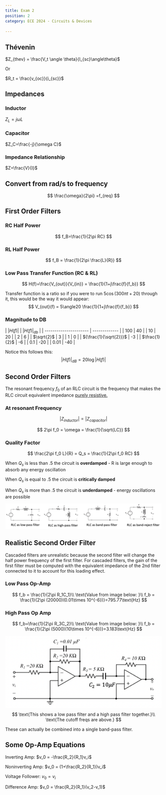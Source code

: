 ```yaml
---
title: Exam 2
position: 2
category: ECE 2024 - Circuits & Devices

---
```


## Thévenin

$Z_{thev} = \frac{V_t \angle \theta}{I_{sc}\angle\theta}$

Or 

$R_t = \frac{v_{oc}}{i_{sc}}$

## Impedances

### Inductor

$Z_L = j\omega L$

### Capacitor

$Z_C=\frac{-j}{\omega C}$

### Impedance Relationship

$Z=\frac{V}{I}$

## Convert from rad/s to frequency

$$
\frac{\omega}{2\pi} =f_{req}
$$



## First Order Filters

### RC Half Power

$$
f_B=\frac{1}{2\pi RC}
$$

### RL Half Power

$$
f_B = \frac{1}{2\pi \frac{L}{R}}
$$



### Low Pass Transfer Function (RC & RL)

$$
H(f)=\frac{V_{out}}{V_{in}} = \frac{1}{1+j\frac{f}{f_b}}
$$

Transfer function is a ratio so if you were to run $5\cos(300\pi t+20)$ through it, this would be the way it would appear:
$$
V_{out}(f) = 5\angle20 \frac{1}{1+j\frac{f}{f_b}}
$$

### Magnitude to DB

| $|H(f)|$               | $|H(f)|_{db}$ |
| ---------------------- | ------------- |
| 100                    | 40            |
| 10                     | 20            |
| 2                      | 6             |
| $\sqrt{2}$             | 3             |
| 1                      | 0             |
| ${\frac{1}{\sqrt{2}}}$ | -3            |
| $\frac{1}{2}$          | -6            |
| 0.1                    | -20           |
| 0.01                   | -40           |



Notice this follows this:
$$
|H(f)|_{dB} = 20\log|H(f)|
$$


## Second Order Filters

The resonant frequency $f_0$  of an RLC circuit is the frequency that makes the RLC circuit equivalent impedance <u>purely resistive.</u>

### At resonant Frequency

$$
|Z_{inductor}| = |Z_{capacitor}|
$$

$$
2\pi f_0 = \omega = \frac{1}{\sqrt{LC}}
$$

### Quality Factor

$$
\frac{2\pi f_0 L}{R} = Q_s = \frac{1}{2\pi f_0 RC}
$$

When $Q_s$ is less than .5 the circuit is **overdamped** - R is large enough to absorb any energy oscillation 

When $Q_s$ is equal to .5 the circuit is **critically damped**

When $Q_s$ is more than .5 the circuit is **underdamped** - energy oscillations are possible

![filter_types](./images/filter_types.png)

## Realistic Second Order Filter

Cascaded filters are unrealistic because the second filter will change the half power frequency of the first filter. For cascaded filters, the gain of the first filter must be computed with the equivalent impedance of the 2nd filter connected to it to account for this loading effect.

### Low Pass Op-Amp

$$
f_b = \frac{1}{2\pi R_1C_1}\\
\text{Value from image below: }\\
f_b = \frac{1}{2\pi (20000)(0.01\times 10^{-6})}=795.77\text{Hz}
$$

### High Pass Op Amp

$$
f_b=\frac{1}{2\pi R_3C_2}\\
\text{Value from image below: }\\
f_b = \frac{1}{2\pi (5000)(10\times 10^{-6})}=3.183\text{Hz}
$$

![low_high_combo](./images/low_high_combo.png)
$$
\text{This shows a low pass filter and a high pass filter together.}\\ \text{The cutoff freqs are above.}
$$

These can actually be combined into a single band-pass filter.

## Some Op-Amp Equations

Inverting Amp: $v_0 = -\frac{R_2}{R_1}v_i$

Noninverting Amp: $v_0 = (1+\frac{R_2}{R_1})v_i$

Voltage Follower: $v_0 = v_i$

Difference Amp: $v_0 = \frac{R_2}{R_1}(v_2-v_1)$